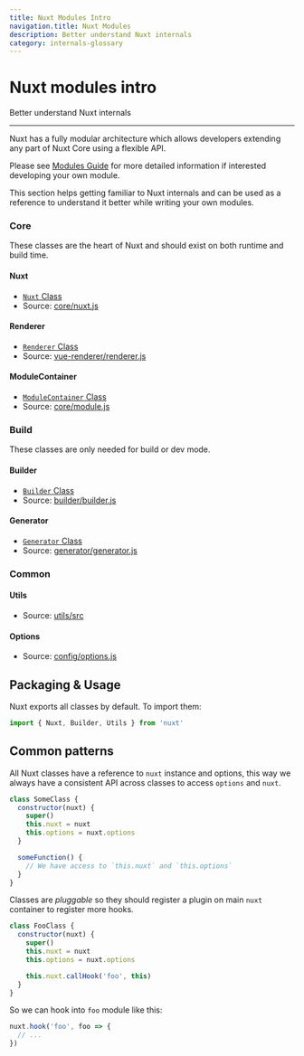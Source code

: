 ```yaml
---
title: Nuxt Modules Intro
navigation.title: Nuxt Modules
description: Better understand Nuxt internals
category: internals-glossary
---
```

# Nuxt modules intro

Better understand Nuxt internals

---

Nuxt has a fully modular architecture which allows developers extending any part of Nuxt Core using a flexible API.

Please see [Modules Guide](/docs/directory-structure/modules) for more detailed information if interested developing your own module.

This section helps getting familiar to Nuxt internals and can be used as a reference to understand it better while writing your own modules.

### Core

These classes are the heart of Nuxt and should exist on both runtime and build time.

#### Nuxt

- [`Nuxt` Class](/docs/internals-glossary/internals-nuxt)
- Source: [core/nuxt.js](https://github.com/nuxt/nuxt/blob/2.x-dev/packages/core/src/nuxt.js)

#### Renderer

- [`Renderer` Class](/docs/internals-glossary/internals-renderer)
- Source: [vue-renderer/renderer.js](https://github.com/nuxt/nuxt/blob/2.x-dev/packages/vue-renderer/src/renderer.js)

#### ModuleContainer

- [`ModuleContainer` Class](/docs/internals-glossary/internals-module-container)
- Source: [core/module.js](https://github.com/nuxt/nuxt/blob/2.x-dev/packages/core/src/module.js)

### Build

These classes are only needed for build or dev mode.

#### Builder

- [`Builder` Class](/docs/internals-glossary/internals-builder)
- Source: [builder/builder.js](https://github.com/nuxt/nuxt/blob/2.x-dev/packages/builder/src/builder.js)

#### Generator

- [`Generator` Class](/docs/internals-glossary/internals-generator)
- Source: [generator/generator.js](https://github.com/nuxt/nuxt/blob/2.x-dev/packages/generator/src/generator.js)

### Common

#### Utils

- Source: [utils/src](https://github.com/nuxt/nuxt/blob/2.x-dev/packages/utils/src)

#### Options

- Source: [config/options.js](https://github.com/nuxt/nuxt/blob/2.x-dev/packages/config/src/options.js)

## Packaging & Usage

Nuxt exports all classes by default. To import them:

```js
import { Nuxt, Builder, Utils } from 'nuxt'
```

## Common patterns

All Nuxt classes have a reference to `nuxt` instance and options, this way we always have a consistent API across classes to access `options` and `nuxt`.

```js
class SomeClass {
  constructor(nuxt) {
    super()
    this.nuxt = nuxt
    this.options = nuxt.options
  }

  someFunction() {
    // We have access to `this.nuxt` and `this.options`
  }
}
```

Classes are _pluggable_ so they should register a plugin on main `nuxt` container to register more hooks.

```js
class FooClass {
  constructor(nuxt) {
    super()
    this.nuxt = nuxt
    this.options = nuxt.options

    this.nuxt.callHook('foo', this)
  }
}
```

So we can hook into `foo` module like this:

```js
nuxt.hook('foo', foo => {
  // ...
})
```
